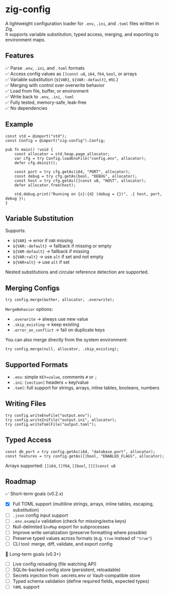 # zig-config

A lightweight configuration loader for `.env`, `.ini`, and `.toml` files written in Zig.  
It supports variable substitution, typed access, merging, and exporting to environment maps.

## Features

✅ Parse `.env`, `.ini`, and `.toml` formats  
✅ Access config values as `[]const u8`, `i64`, `f64`, `bool`, or arrays  
✅ Variable substitution (`${VAR}`, `${VAR:-default}`, etc.)  
✅ Merging with control over overwrite behavior  
✅ Load from file, buffer, or environment  
✅ Write back to `.env`, `.ini`, `.toml`  
✅ Fully tested, memory-safe, leak-free  
✅ No dependencies

## Example

```zig
const std = @import("std");
const Config = @import("zig-config").Config;

pub fn main() !void {
    const allocator = std.heap.page_allocator;
    var cfg = try Config.loadEnvFile("config.env", allocator);
    defer cfg.deinit();

    const port = try cfg.getAs(i64, "PORT", allocator);
    const debug = try cfg.getAs(bool, "DEBUG", allocator);
    const host = try cfg.getAs([]const u8, "HOST", allocator);
    defer allocator.free(host);

    std.debug.print("Running on {s}:{d} (debug = {})", .{ host, port, debug });
}
```

## Variable Substitution

Supports:

- `${VAR}` → error if `VAR` missing
- `${VAR:-default}` → fallback if missing or empty
- `${VAR-default}` → fallback if missing
- `${VAR:+alt}` → use `alt` if set and not empty
- `${VAR+alt}` → use `alt` if set

Nested substitutions and circular reference detection are supported.

## Merging Configs

```zig
try config.merge(&other, allocator, .overwrite);
```

`MergeBehavior` options:

- `.overwrite` → always use new value  
- `.skip_existing` → keep existing  
- `.error_on_conflict` → fail on duplicate keys

You can also merge directly from the system environment:

```zig
try config.merge(null, allocator, .skip_existing);
```

## Supported Formats

- `.env`: simple `KEY=value`, comments `#` or `;`
- `.ini`: `[section]` headers + key/value
- `.toml`: full support for strings, arrays, inline tables, booleans, numbers

## Writing Files

```zig
try config.writeEnvFile("output.env");
try config.writeIniFile("output.ini", allocator);
try config.writeTomlFile("output.toml");
```

## Typed Access

```zig
const db_port = try config.getAs(i64, "database.port", allocator);
const features = try config.getAs([]bool, "ENABLED_FLAGS", allocator);
```

Arrays supported: `[]i64`, `[]f64`, `[]bool`, `[][]const u8`

## Roadmap
✅ Short-term goals (v0.2.x)
- [x] Full TOML support (multiline strings, arrays, inline tables, escaping, substitution)
- [ ] `.json` config input support
- [ ] `.env.example` validation (check for missing/extra keys)
- [ ] Null-delimited `EnvMap` export for subprocesses
- [ ] Improve write serialization (preserve formatting where possible)
- [ ] Preserve typed values across formats (e.g. `true` instead of `"true"`)
- [ ] CLI tool: merge, diff, validate, and export config

🔭 Long-term goals (v0.3+)
- [ ] Live config reloading (file watching API)
- [ ] SQLite-backed config store (persistent, reloadable)
- [ ] Secrets injection from .secrets.env or Vault-compatible store
- [ ] Typed schema validation (define required fields, expected types)
- [ ] `YAML` support